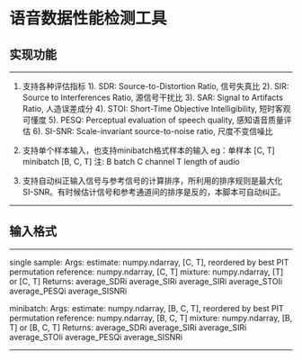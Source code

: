 # 语音数据性能检测工具
## 实现功能
---
1. 支持各种评估指标
	1). SDR: 		Source-to-Distortion Ratio, 信号失真比
	2). SIR: 		Source to Interferences Ratio, 源信号干扰比
	3). SAR:		Signal to Artifacts Ratio, 人造误差成分
	4). STOI:		Short-Time Objective Intelligibility, 短时客观可懂度
	5). PESQ:		Perceptual evaluation of speech quality, 感知语音质量评估
	6). SI-SNR: 	Scale-invariant source-to-noise ratio, 尺度不变信噪比

2. 支持单个样本输入，也支持minibatch格式样本的输入
	eg：单样本	   [C, T]    
		minibatch [B, C, T]
	注:		B batch
			C channel
			T length of audio

3. 支持自动纠正输入信号与参考信号的计算排序，所利用的排序规则是最大化SI-SNR。有时候估计信号和参考通道间的排序是反的，本脚本可自动纠正。
---

## 输入格式
---
single sample:
	Args:
		estimate:   numpy.ndarray, [C, T], reordered by best PIT permutation
		reference:  numpy.ndarray, [C, T]
		mixture:    numpy.ndarray, [T] or [C, T]
	Returns:
		average_SDRi 
		average_SIRi
		average_SIRi
		average_STOIi
		average_PESQi
		average_SISNRi

minibatch:
	Args:
		estimate:   numpy.ndarray, [B, C, T], reordered by best PIT permutation
		reference:  numpy.ndarray, [B, C, T]
		mixture:    numpy.ndarray, [B, T] or [B, C, T]
	Returns:
		average_SDRi
		average_SIRi
		average_SIRi
		average_STOIi
		average_PESQi
		average_SISNRi

---


